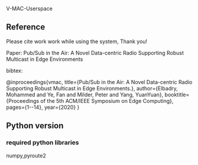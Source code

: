 V-MAC-Userspace

## Reference

Please cite work work while using the system, Thank you!

Paper: Pub/Sub in the Air: A Novel Data-centric Radio Supporting Robust Multicast in Edge Environments

bibtex:

@inproceedings{vmac,
  title={Pub/Sub in the Air: A Novel Data-centric Radio Supporting Robust Multicast in Edge Environments.},
  author={Elbadry, Mohammed and Ye, Fan and Milder, Peter and Yang, YuanYuan},
  booktitle={Proceedings of the 5th ACM/IEEE Symposium on Edge Computing},
  pages={1--14},
  year={2020}
}

## Python version

### required python libraries
numpy,pyroute2

